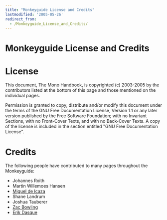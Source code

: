 ```yaml
---
title: "Monkeyguide License and Credits"
lastmodified: '2005-05-26'
redirect_from:
  - /Monkeyguide_License_and_Credits/
---
```


Monkeyguide License and Credits
===============================

License
=======

This document, The Mono Handbook, is copyrighted (c) 2003-2005 by the contributors listed at the bottom of this page and those mentioned on the individual pages.

Permission is granted to copy, distribute and/or modify this document under the terms of the GNU Free Documentation License, Version 1.1 or any later version published by the Free Software Foundation; with no Invariant Sections, with no Front-Cover Texts, and with no Back-Cover Texts. A copy of the license is included in the section entitled "GNU Free Documentation License".

Credits
=======

The following people have contributed to many pages throughout the Monkeyguide:

-   Johannes Roith
-   Martin Willemoes Hansen
-   [Miguel de Icaza](/User:Miguel "User:Miguel")
-   Shane Landrum
-   Joshua Tauberer
-   [Zac Bowling](/User:ZacBowling "User:ZacBowling")
-   [Erik Dasque](/User:Edasque "User:Edasque")


